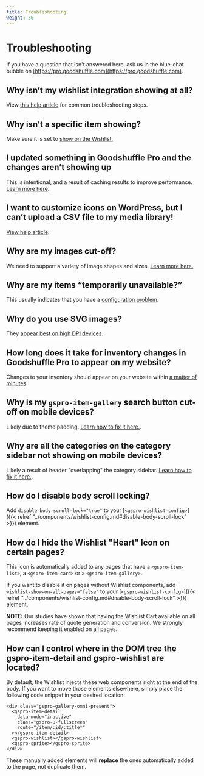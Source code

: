 ```yaml
---
title: Troubleshooting
weight: 30
---
```


# Troubleshooting

If you have a question that isn't answered here, ask us in the blue-chat bubble on [https://pro.goodshuffle.com](https://pro.goodshuffle.com).

## Why isn’t my wishlist integration showing at all?
View [this help article](https://help.goodshuffle.com/en/articles/4973679-why-isn-t-my-wishlist-integration-showing-at-all) for common troubleshooting steps.

## Why isn’t a specific item showing?
Make sure it is set to [show on the Wishlist.](https://help.goodshuffle.com/en/articles/4973967-why-isn-t-an-item-showing-in-my-wishlist)

## I updated something in Goodshuffle Pro and the changes aren’t showing up
This is intentional, and a result of caching results to improve performance. [Learn more here](https://help.goodshuffle.com/en/articles/4973980-i-updated-something-in-goodshuffle-pro-and-the-changes-aren-t-showing-up-in-my-wishlist).

## I want to customize icons on WordPress, but I can’t upload a CSV file to my media library!
[View help article](https://help.goodshuffle.com/en/articles/4974017-i-want-to-customize-icons-on-wordpress-but-i-can-t-upload-a-csv-file-to-my-media-library).  

## Why are my images cut-off?
We need to support a variety of image shapes and sizes. [Learn more here.](https://help.goodshuffle.com/en/articles/4974030-why-are-my-images-cut-off-in-my-wishlist)

## Why are my items “temporarily unavailable?”
This usually indicates that you have a [configuration problem](https://help.goodshuffle.com/en/articles/4974044-why-are-my-wishlist-items-temporarily-unavailable). 

## Why do you use SVG images?
They [appear best on high DPI devices](https://help.goodshuffle.com/en/articles/4974050-why-do-you-use-svg-images).

## How long does it take for inventory changes in Goodshuffle Pro to appear on my website?
Changes to your inventory should appear on your website within [a matter of minutes](https://help.goodshuffle.com/en/articles/4974054-how-long-does-it-take-for-inventory-changes-in-goodshuffle-pro-to-appear-on-my-website-wishlist). 

## Why is my `gspro-item-gallery` search button cut-off on mobile devices?
Likely due to theme padding. [Learn how to fix it here.](http://help.goodshuffle.com/en/articles/4993747-why-is-my-gspro-item-gallery-search-button-cut-off-on-mobile-devices).

## Why are all the categories on the category sidebar not showing on mobile devices?
Likely a result of header "overlapping" the category sidebar. [Learn how to fix it here.](http://help.goodshuffle.com/en/articles/4993992-why-can-t-i-see-all-my-categories-on-mobile-devices).

## How do I disable body scroll locking?
Add `disable-body-scroll-lock="true"` to your [`<gspro-wishlist-config>`]({{< relref "../components/wishlist-config.md#disable-body-scroll-lock" >}}) element.

## How do I hide the Wishlist "Heart" Icon on certain pages?
This icon is automatically added to any pages that have a `<gspro-item-list>`, a `<gspro-item-card>` or a `<gspro-item-gallery>`.

If you want to disable it on pages without Wishlist components, add `wishlist-show-on-all-pages="false"` to your [`<gspro-wishlist-config>`]({{< relref "../components/wishlist-config.md#disable-body-scroll-lock" >}}) element.

**NOTE:** Our studies have shown that having the Wishlist Cart available on all pages increases rate of quote generation and conversion. We strongly recommend keeping it enabled on all pages.

## How can I control where in the DOM tree the gspro-item-detail and gspro-wishlist are located?

By default, the Wishlist injects these web components right at the end of the body.
If you want to move those elements elsewhere, simply place the following code snippet in your desired location:

```
<div class="gspro-gallery-omni-present">
  <gspro-item-detail
    data-mode="inactive"
    class="gspro-u-fullscreen"
    route="/item/:id/:title*"
  ></gspro-item-detail>
  <gspro-wishlist></gspro-wishlist>
  <gspro-sprite></gspro-sprite>
</div>
```

These manually added elements will **replace** the ones automatically added to the page, not duplicate them.
